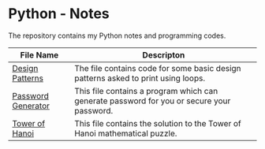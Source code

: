 # Python - Notes

The repository contains my Python notes and programming codes.

|File Name | Descripton |
|---|---|
| [Design Patterns](/Python/DesignPatterns.py) | The file contains code for some basic design patterns asked to print using loops. |
| [Password Generator](/Python/PasswordGenerator.py) | This file contains a program which can generate password for you or secure your password. |
| [Tower of Hanoi](/Python/TowerOfHanoi.py) | This file contains the solution to the Tower of Hanoi mathematical puzzle. |
